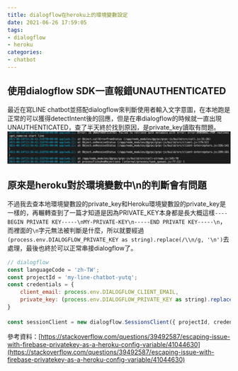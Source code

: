 ```yaml
---
title: dialogflow在heroku上的環境變數設定
date: 2021-06-26 17:59:05
tags:
- dialogflow
- heroku
categories:
- chatbot
---
```

## 使用dialogflow SDK一直報錯UNAUTHENTICATED

最近在寫LINE chatbot並搭配dialogflow來判斷使用者輸入文字意圖，在本地跑是正常的可以獲得detectIntent後的回應，但是在串dialogflow的時候就一直出現UNAUTHENTICATED，查了半天終於找到原因，是private_key讀取有問題。
![herokuo-config-variable-for-dialogflow-privatekey](/herokuo-config-variable-for-dialogflow-privatekey/UNAUTHENTICATED-in-dialogflow.png)

## 原來是heroku對於環境變數中\n的判斷會有問題

不過我去查本地環境變數設的private_key和Heroku環境變數設的private_key是一樣的，再輾轉查到了一篇才知道是因為PRIVATE_KEY本身都是長大概這樣`----BEGIN PRIVATE KEY-----\nMY-PRIVATE-KEY\n-----END PRIVATE KEY-----\n`，而裡面的`\n`字元無法被判斷是什麼，所以就要經過`(process.env.DIALOGFLOW_PRIVATE_KEY as string).replace(/\\n/g, '\n')`去處理，最後也終於可以正常串接dialogflow了。

```jsx
// dialogflow
const languageCode = 'zh-TW';
const projectId = 'my-line-chatbot-yutq';
const credentials = {
    client_email: process.env.DIALOGFLOW_CLIENT_EMAIL,
    private_key: (process.env.DIALOGFLOW_PRIVATE_KEY as string).replace(/\\n/g, '\n')
}

const sessionClient = new dialogflow.SessionsClient({ projectId, credentials });
```

參考資料：[https://stackoverflow.com/questions/39492587/escaping-issue-with-firebase-privatekey-as-a-heroku-config-variable/41044630](https://stackoverflow.com/questions/39492587/escaping-issue-with-firebase-privatekey-as-a-heroku-config-variable/41044630)